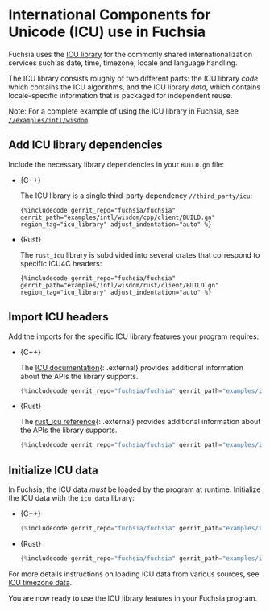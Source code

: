 # International Components for Unicode (ICU) use in Fuchsia

Fuchsia uses the [ICU library](http://site.icu-project.org/) for the commonly
shared internationalization services such as date, time, timezone, locale and
language handling.

The ICU library consists roughly of two different parts: the ICU library *code*
which contains the ICU algorithms, and the ICU library *data*, which contains
locale-specific information that is packaged for independent reuse.

Note: For a complete example of using the ICU library in Fuchsia, see
[`//examples/intl/wisdom`][wisdom].

## Add ICU library dependencies

Include the necessary library dependencies in your `BUILD.gn` file:

* {C++}

  The ICU library is a single third-party dependency `//third_party/icu`:

  ```gn
  {%includecode gerrit_repo="fuchsia/fuchsia" gerrit_path="examples/intl/wisdom/cpp/client/BUILD.gn" region_tag="icu_library" adjust_indentation="auto" %}
  ```

* {Rust}

  The `rust_icu` library is subdivided into several crates that correspond to
  specific ICU4C headers:

  ```gn
  {%includecode gerrit_repo="fuchsia/fuchsia" gerrit_path="examples/intl/wisdom/rust/client/BUILD.gn" region_tag="icu_library" adjust_indentation="auto" %}
  ```

## Import ICU headers

Add the imports for the specific ICU library features your program requires:

* {C++}

  The [ICU documentation][cpp-reference]{: .external} provides additional
  information about the APIs the library supports.

  ```cpp
  {%includecode gerrit_repo="fuchsia/fuchsia" gerrit_path="examples/intl/wisdom/cpp/client/intl_wisdom_client.cc" region_tag="imports" adjust_indentation="auto" %}
  ```

* {Rust}

  The [rust_icu reference][rust-reference]{: .external} provides additional
  information about the APIs the library supports.

  ```rust
  {%includecode gerrit_repo="fuchsia/fuchsia" gerrit_path="examples/intl/wisdom/rust/client/src/wisdom_client_impl.rs" region_tag="imports" adjust_indentation="auto" %}
  ```

## Initialize ICU data

In Fuchsia, the ICU data *must* be loaded by the program at runtime. Initialize
the ICU data with the `icu_data` library:

* {C++}

  ```cpp
  {%includecode gerrit_repo="fuchsia/fuchsia" gerrit_path="examples/intl/wisdom/cpp/server/intl_wisdom_server_impl.cc" region_tag="loader_example" adjust_indentation="auto" %}
  ```

* {Rust}

  ```rust
  {%includecode gerrit_repo="fuchsia/fuchsia" gerrit_path="examples/intl/wisdom/rust/server/src/main.rs" region_tag="loader_example" adjust_indentation="auto" %}
  ```

For more details instructions on loading ICU data from various sources,
see [ICU timezone data](icu_data.md).

You are now ready to use the ICU library features in your Fuchsia program.

<!-- xrefs -->
[cpp-reference]: https://unicode-org.github.io/icu/
[rust-reference]: https://docs.rs/crate/rust_icu/1.0.1
[wisdom]: /examples/intl/wisdom/
